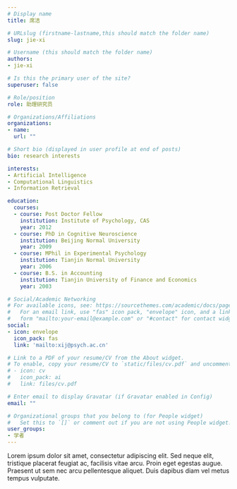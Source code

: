 ```yaml
---
# Display name
title: 席洁

# URLslug (firstname-lastname,this should match the folder name)
slug: jie-xi

# Username (this should match the folder name)
authors:
- jie-xi

# Is this the primary user of the site?
superuser: false

# Role/position
role: 助理研究员

# Organizations/Affiliations
organizations:
- name:
  url: ""

# Short bio (displayed in user profile at end of posts)
bio: research interests

interests:
- Artificial Intelligence
- Computational Linguistics
- Information Retrieval

education:
  courses:
  - course: Post Doctor Fellow
    institution: Institute of Psychology, CAS
    year: 2012
  - course: PhD in Cognitive Neuroscience
    institution: Beijing Normal University
    year: 2009
  - course: MPhil in Experimental Psychology
    institution: Tianjin Normal University
    year: 2006
  - course: B.S. in Accounting
    institution: Tianjin University of Finance and Economics
    year: 2003

# Social/Academic Networking
# For available icons, see: https://sourcethemes.com/academic/docs/page-builder/#icons
#   For an email link, use "fas" icon pack, "envelope" icon, and a link in the
#   form "mailto:your-email@example.com" or "#contact" for contact widget.
social:
- icon: envelope
  icon_pack: fas
  link: 'mailto:xij@psych.ac.cn'

# Link to a PDF of your resume/CV from the About widget.
# To enable, copy your resume/CV to `static/files/cv.pdf` and uncomment the lines below.
# - icon: cv
#   icon_pack: ai
#   link: files/cv.pdf

# Enter email to display Gravatar (if Gravatar enabled in Config)
email: ""

# Organizational groups that you belong to (for People widget)
#   Set this to `[]` or comment out if you are not using People widget.
user_groups:
- 学者
---
```


Lorem ipsum dolor sit amet, consectetur adipiscing elit. Sed neque elit, tristique placerat feugiat ac, facilisis vitae arcu. Proin eget egestas augue. Praesent ut sem nec arcu pellentesque aliquet. Duis dapibus diam vel metus tempus vulputate.
